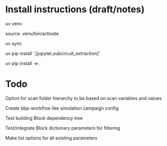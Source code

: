 # Install instructions (draft/notes)

uv venv

source .venv/bin/activate

uv sync

uv pip install '.[jupyter,subcircuit_extraction]'

uv pip install -e .


# Todo

Option for scan folder hierarchy to be based on scan variables and values

Create bbp-workflow like simulation campaign config

Test building Block dependency tree

Test/integrate Block dictionary parameters for filtering

Make list options for all existing parameters 

